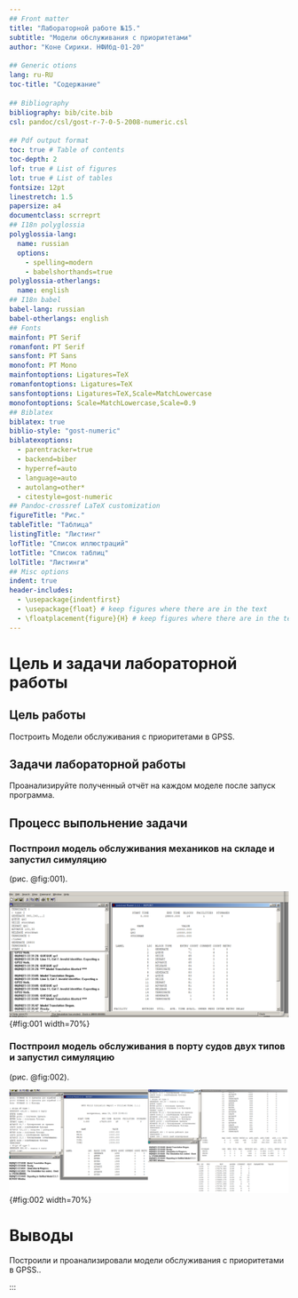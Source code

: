```yaml
---
## Front matter
title: "Лабораторной работе №15."
subtitle: "Модели обслуживания с приоритетами"
author: "Коне Сирики. НФИбд-01-20"

## Generic otions
lang: ru-RU
toc-title: "Содержание"

## Bibliography
bibliography: bib/cite.bib
csl: pandoc/csl/gost-r-7-0-5-2008-numeric.csl

## Pdf output format
toc: true # Table of contents
toc-depth: 2
lof: true # List of figures
lot: true # List of tables
fontsize: 12pt
linestretch: 1.5
papersize: a4
documentclass: scrreprt
## I18n polyglossia
polyglossia-lang:
  name: russian
  options:
	- spelling=modern
	- babelshorthands=true
polyglossia-otherlangs:
  name: english
## I18n babel
babel-lang: russian
babel-otherlangs: english
## Fonts
mainfont: PT Serif
romanfont: PT Serif
sansfont: PT Sans
monofont: PT Mono
mainfontoptions: Ligatures=TeX
romanfontoptions: Ligatures=TeX
sansfontoptions: Ligatures=TeX,Scale=MatchLowercase
monofontoptions: Scale=MatchLowercase,Scale=0.9
## Biblatex
biblatex: true
biblio-style: "gost-numeric"
biblatexoptions:
  - parentracker=true
  - backend=biber
  - hyperref=auto
  - language=auto
  - autolang=other*
  - citestyle=gost-numeric
## Pandoc-crossref LaTeX customization
figureTitle: "Рис."
tableTitle: "Таблица"
listingTitle: "Листинг"
lofTitle: "Список иллюстраций"
lotTitle: "Список таблиц"
lolTitle: "Листинги"
## Misc options
indent: true
header-includes:
  - \usepackage{indentfirst}
  - \usepackage{float} # keep figures where there are in the text
  - \floatplacement{figure}{H} # keep figures where there are in the text
---
```



# Цель и задачи лабораторной работы

## Цель работы

Построить Модели обслуживания с приоритетами в GPSS.

## Задачи лабораторной работы

Проанализируйте полученный отчёт на каждом моделе после запуск программа.

## Процесс выпольнение задачи

###  Постпроил  модель обслуживания механиков на складе и запустил симуляцию

(рис. @fig:001).

![1.Модель1](image/1.png){#fig:001 width=70%}

### Постпроил  модель обслуживания в порту судов двух типов и  запустил симуляцию

(рис. @fig:002).

![2.Модель2](image/2.png){#fig:002 width=70%}


# Выводы

 Построили и проанализировали модели обслуживания с приоритетами в GPSS..

:::

